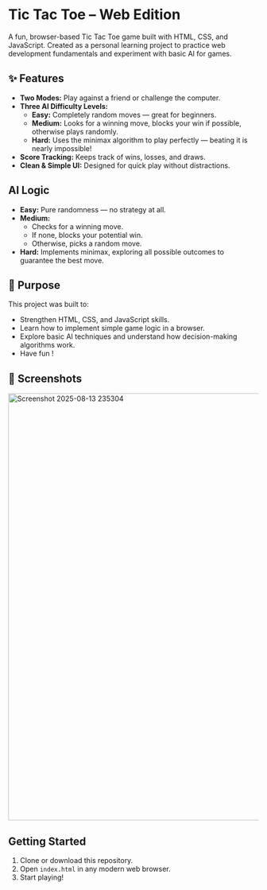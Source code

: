 # Tic Tac Toe – Web Edition
A fun, browser-based Tic Tac Toe game built with HTML, CSS, and JavaScript.
Created as a personal learning project to practice web development fundamentals and experiment with basic AI for games.

## ✨ Features
- **Two Modes:** Play against a friend or challenge the computer.
- **Three AI Difficulty Levels:**
	- **Easy:** Completely random moves — great for beginners.
	- **Medium:** Looks for a winning move, blocks your win if possible, otherwise plays randomly.
	- **Hard:** Uses the minimax algorithm to play perfectly — beating it is nearly impossible!
- **Score Tracking:** Keeps track of wins, losses, and draws.
- **Clean & Simple UI:** Designed for quick play without distractions.

## AI Logic
- **Easy:** Pure randomness — no strategy at all.
- **Medium:**
	- Checks for a winning move.
	- If none, blocks your potential win.
	- Otherwise, picks a random move.
- **Hard:** Implements minimax, exploring all possible outcomes to guarantee the best move.

## 🎯 Purpose
This project was built to:
- Strengthen HTML, CSS, and JavaScript skills.
- Learn how to implement simple game logic in a browser.
- Explore basic AI techniques and understand how decision-making algorithms work.
- Have fun !

## 📸 Screenshots
<img width="1295" height="859" alt="Screenshot 2025-08-13 235304" src="https://github.com/user-attachments/assets/ffddf197-e3d0-4f04-a3ee-f6b409e10807" />

## Getting Started
1. Clone or download this repository.
2. Open `index.html` in any modern web browser.
3. Start playing!

